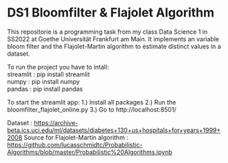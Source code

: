 # DS1 Bloomfilter & Flajolet Algorithm
This repositorie is a programming task from my class Data Science 1 in SS2022 at Goethe Universität Frankfurt am Main.
It implements an variable bloom filter and the Flajolet-Martin algorithm to estimate distinct values in a dataset.

To run the project you have to intall:  
streamlit : pip install streamlit  
numpy : pip install numpy   
pandas : pip install pandas  
  
To start the streamlit app:
1.) Install all packages
2.) Run the bloomfilter_flajolet_online.py
3.) Go to http://localhost:8501/

Dataset : https://archive-beta.ics.uci.edu/ml/datasets/diabetes+130+us+hospitals+for+years+1999+2008
Source for Flajolet-Martin algorithm : https://github.com/lucasschmidtc/Probabilistic-Algorithms/blob/master/Probabilistic%20Algorithms.ipynb
